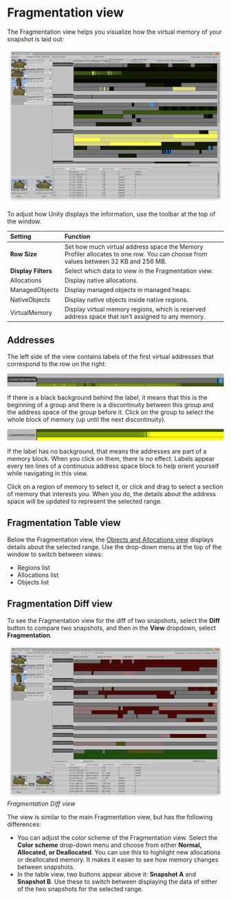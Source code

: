 # Fragmentation view

The Fragmentation view helps you visualize how the virtual memory of your snapshot is laid out:

![The Fragmentation view in the Memory Profiler window](images/memory-map-memory-profiler.png)

To adjust how Unity displays the information, use the toolbar at the top of the window.

|**Setting**|**Function**|
|:---|:---|
|__Row Size__| Set how much virtual address space the Memory Profiler allocates to one row. You can choose from values between 32 KB and 256 MB.|
|__Display Filters__| Select which data to view in the Fragmentation view:|
|Allocations| Display native allocations.|
|ManagedObjects| Display managed objects in managed heaps.|
|NativeObjects| Display native objects inside native regions.|
|VirtualMemory| Display virtual memory regions, which is reserved address space that isn't assigned to any memory.|

## Addresses

The left side of the view contains labels of the first virtual addresses that correspond to the row on the right:

![Virtual Address Labels in the Fragmentation view in the Memory Profiler window](images/VirtualAddressLabel.png)

If there is a black background behind the label, it means that this is the beginning of a group and there is a discontinuity between this group and the address space of the group before it. Click on the group to select the whole block of memory (up until the next discontinuity).

![Memory block in the Fragmentation view of the Memory Profiler window](images/MemoryBlock.png)

If the label has no background, that means the addresses are part of a memory block. When you click on them, there is no effect. Labels appear every ten lines of a continuous address space block to help orient yourself while navigating in this view.

Click on a region of memory to select it, or click and drag to select a section of memory that interests you. When you do, the details about the address space will be updated to represent the selected range.

## Fragmentation Table view

Below the Fragmentation view, the [Objects and Allocations view](objects-and-allocations) displays details about the selected range. Use the drop-down menu at the top of the window to switch between views:

* Regions list
* Allocations list
* Objects list

## Fragmentation Diff view

To see the Fragmentation view for the diff of two snapshots, select the __Diff__ button to compare two snapshots, and then in the __View__ dropdown, select __Fragmentation__.

![Fragmentation Diff view of Memory Profiler](images/memory-map-diff-memory-profiler.png)<br/>*Fragmentation Diff view*

The view is similar to the main Fragmentation view, but has the following differences:

* You can adjust the color scheme of the Fragmentation view. Select the __Color scheme__ drop-down menu and choose from either __Normal, Allocated, or Deallocated__. You can use this to highlight new allocations or deallocated memory. It makes it easier to see how memory changes between snapshots.
* In the table view, two buttons appear above it: __Snapshot A__ and __Snapshot B__. Use these to switch between displaying the data of either of the two snapshots for the selected range.

